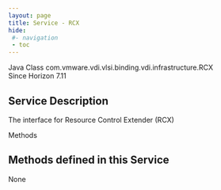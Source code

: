 ```yaml
---
layout: page
title: Service - RCX
hide:
 #- navigation
 - toc
---
```


  
  
  



Java Class
    com.vmware.vdi.vlsi.binding.vdi.infrastructure.RCX  
Since 
    Horizon 7.11

  


## Service Description

The interface for Resource Control Extender (RCX) 

Methods

Methods defined in this Service   
---  
None   
  
  
  
  
  

